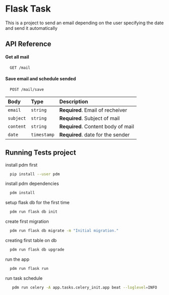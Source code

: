 
# Flask Task
This is a project to send an email depending on the user specifying the date and send it automatically


## API Reference

#### Get all mail

```http
  GET /mail
```

#### Save email and schedule sended

```http
  POST /mail/save
```

| Body | Type     | Description                       |
| :-------- | :------- | :-------------------------------- |
| `email`      | `string` | **Required**. Email of recheiver |
| `subject`    | `string` | **Required**. Subject of mail |
| `content`    | `string` | **Required**. Content body of mail |
| `date`    | `timestamp` | **Required**. date for the sender |




## Running Tests project

install pdm first

```bash
  pip install --user pdm
```

install pdm dependencies

```bash
  pdm install
```

setup flask db for the first time
```bash
  pdm run flask db init
```

create first migration
```bash
  pdm run flask db migrate -m "Initial migration."
```

creating first table on db
```bash
  pdm run flask db upgrade
```

run the app
```bash
  pdm run flask run
```

run task schedule
```bash
   pdm run celery -A app.tasks.celery_init.app beat --loglevel=INFO
```